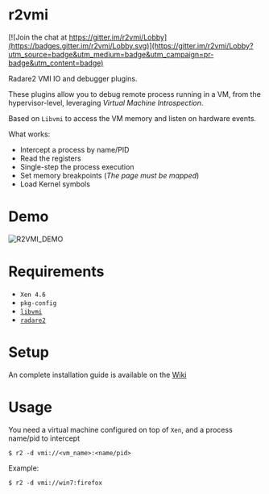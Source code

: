 # r2vmi

[![Join the chat at https://gitter.im/r2vmi/Lobby](https://badges.gitter.im/r2vmi/Lobby.svg)](https://gitter.im/r2vmi/Lobby?utm_source=badge&utm_medium=badge&utm_campaign=pr-badge&utm_content=badge)

Radare2 VMI IO and debugger plugins.

These plugins allow you to debug remote process running in a VM, from the hypervisor-level,
leveraging _Virtual Machine Introspection_.

Based on `Libvmi` to access the VM memory and listen on hardware events.

What works:
- Intercept a process by name/PID
- Read the registers
- Single-step the process execution
- Set memory breakpoints (_The page must be mapped_)
- Load Kernel symbols

# Demo

![R2VMI_DEMO](https://github.com/Wenzel/wenzel.github.io/raw/master/public/images/r2vmi_demo.gif)

# Requirements

- `Xen 4.6`
- `pkg-config`
- [`libvmi`](http://libvmi.com/)
- [`radare2`](https://github.com/radare/radare2)

# Setup

An complete installation guide is available on the [Wiki](https://github.com/Wenzel/r2vmi/wiki/Project-Setup)

# Usage

You need a virtual machine configured on top of `Xen`, and a process name/pid to intercept

    $ r2 -d vmi://<vm_name>:<name/pid>

Example:

    $ r2 -d vmi://win7:firefox

